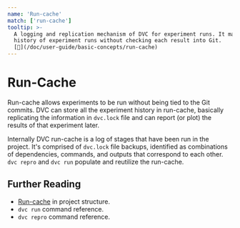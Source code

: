 ```yaml
---
name: 'Run-cache'
match: ['run-cache']
tooltip: >-
  A logging and replication mechanism of DVC for experiment runs. It maintains
  history of experiment runs without checking each result into Git.
  [📖](/doc/user-guide/basic-concepts/run-cache)
---
```


# Run-Cache

Run-cache allows experiments to be run without being tied to the Git commits.
DVC can store all the experiment history in run-cache, basically replicating the
information in `dvc.lock` file and can report (or plot) the results of that
experiment later.

Internally DVC run-cache is a log of stages that have been run in the project.
It's comprised of `dvc.lock` file backups, identified as combinations of
dependencies, commands, and outputs that correspond to each other. `dvc repro`
and `dvc run` populate and reutilize the run-cache.

## Further Reading

- [Run-cache](/doc/user-guide/project-structure/internal-files#run-cache) in
  project structure.
- `dvc run` command reference.
- `dvc repro` command reference.
